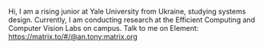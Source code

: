 Hi, I am a rising junior at Yale University from Ukraine, studying systems design. Currently, I am conducting research at the Efficient Computing and Computer Vision Labs on campus. Talk to me on Element: https://matrix.to/#/@an.tony:matrix.org

<img src="https://komarev.com/ghpvc/?username=anton-mel&style=flat-square&color=blue" alt=""/></img>
